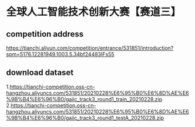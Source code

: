 # 全球人工智能技术创新大赛【赛道三】
## competition address
https://tianchi.aliyun.com/competition/entrance/531851/introduction?spm=5176.12281949.1003.5.34bf24483IFs55
## download dataset
1.https://tianchi-competition.oss-cn-hangzhou.aliyuncs.com/531851/20210228%E6%95%B0%E6%8D%AE%E6%9B%B4%E6%96%B0/gaiic_track3_round1_train_20210228.zip
2.https://tianchi-competition.oss-cn-hangzhou.aliyuncs.com/531851/20210228%E6%95%B0%E6%8D%AE%E6%9B%B4%E6%96%B0/gaiic_track3_round1_testA_20210228.zip
